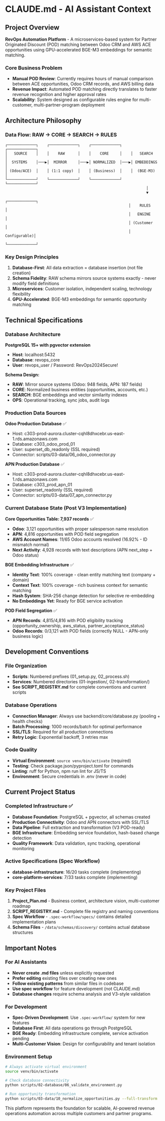 # CLAUDE.md - AI Assistant Context

## Project Overview

**RevOps Automation Platform** - A microservices-based system for Partner Originated Discount (POD) matching between Odoo CRM and AWS ACE opportunities using GPU-accelerated BGE-M3 embeddings for semantic matching.

### Core Business Problem
- **Manual POD Review**: Currently requires hours of manual comparison between ACE opportunities, Odoo CRM records, and AWS billing data
- **Revenue Impact**: Automated POD matching directly translates to faster revenue recognition and higher approval rates
- **Scalability**: System designed as configurable rules engine for multi-customer, multi-partner-program deployment

## Architecture Philosophy

### Data Flow: RAW → CORE → SEARCH → RULES
```
┌─────────────┐    ┌─────────────┐    ┌─────────────┐    ┌─────────────┐
│   SOURCE    │    │    RAW      │    │    CORE     │    │   SEARCH    │
│  SYSTEMS    │───▶│  MIRROR     │───▶│ NORMALIZED  │───▶│ EMBEDDINGS  │
│ (Odoo/ACE)  │    │ (1:1 copy)  │    │ (Business)  │    │  (BGE-M3)   │
└─────────────┘    └─────────────┘    └─────────────┘    └─────────────┘
                                                                │
                                                                ▼
                                                        ┌─────────────┐
                                                        │    RULES    │
                                                        │   ENGINE    │
                                                        │ (Customer   │
                                                        │ Configurable)│
                                                        └─────────────┘
```

### Key Design Principles
1. **Database-First**: All data extraction = database insertion (not file creation)
2. **Schema Fidelity**: RAW schema mirrors source systems exactly - never modify field definitions
3. **Microservices**: Customer isolation, independent scaling, technology flexibility
4. **GPU-Accelerated**: BGE-M3 embeddings for semantic opportunity matching

## Technical Specifications

### Database Architecture

**PostgreSQL 15+ with pgvector extension**
- **Host**: localhost:5432
- **Database**: revops_core
- **User**: revops_user / Password: RevOps2024Secure!

**Schema Design:**
- **RAW**: Mirror source systems (Odoo: 948 fields, APN: 187 fields)
- **CORE**: Normalized business entities (opportunities, accounts, etc.)
- **SEARCH**: BGE embeddings and vector similarity indexes
- **OPS**: Operational tracking, sync jobs, audit logs

### Production Data Sources

**Odoo Production Database** ✅
- Host: c303-prod-aurora.cluster-cqhl8dhxcebr.us-east-1.rds.amazonaws.com
- Database: c303_odoo_prod_01
- User: superset_db_readonly (SSL required)
- Connector: scripts/03-data/06_odoo_connector.py

**APN Production Database** ✅ 
- Host: c303-prod-aurora.cluster-cqhl8dhxcebr.us-east-1.rds.amazonaws.com
- Database: c303_prod_apn_01
- User: superset_readonly (SSL required) 
- Connector: scripts/03-data/07_apn_connector.py

### Current Database State (Post V3 Implementation)

**Core Opportunities Table: 7,937 records** ✅
- **Odoo**: 3,121 opportunities with proper salesperson name resolution
- **APN**: 4,816 opportunities with POD field segregation
- **AWS Account Names**: 11/65 Odoo accounts resolved (16.92% - ID mismatch normal)
- **Next Activity**: 4,928 records with text descriptions (APN next_step + Odoo status)

**BGE Embedding Infrastructure** ✅
- **Identity Text**: 100% coverage - clean entity matching text (company + domain)
- **Context Text**: 100% coverage - rich business context for semantic matching
- **Hash System**: SHA-256 change detection for selective re-embedding
- **No Embeddings Yet**: Ready for BGE service activation

**POD Field Segregation** ✅
- **APN Records**: 4,815/4,816 with POD eligibility tracking (opportunity_ownership, aws_status, partner_acceptance_status)
- **Odoo Records**: 0/3,121 with POD fields (correctly NULL - APN-only business logic)

## Development Conventions

### File Organization
- **Scripts**: Numbered prefixes (01_setup.py, 02_process.sh)
- **Services**: Numbered directories (01-ingestion/, 02-transformation/)
- **See SCRIPT_REGISTRY.md** for complete conventions and current scripts

### Database Operations
- **Connection Manager**: Always use backend/core/database.py (pooling + health checks)
- **Batch Processing**: 1000 records/batch for optimal performance
- **SSL/TLS**: Required for all production connections
- **Retry Logic**: Exponential backoff, 3 retries max

### Code Quality
- **Virtual Environment**: `source venv/bin/activate` (required)
- **Testing**: Check package.json/pyproject.toml for commands
- **Linting**: ruff for Python, npm run lint for JS/TS
- **Environment**: Secure credentials in .env (never in code)

## Current Project Status

### Completed Infrastructure ✅
- **Database Foundation**: PostgreSQL + pgvector, all schemas created
- **Production Connectivity**: Odoo and APN connectors with SSL/TLS
- **Data Pipeline**: Full extraction and transformation (V3 POD-ready)
- **BGE Infrastructure**: Embedding service foundation, hash-based change detection
- **Quality Framework**: Data validation, sync tracking, operational monitoring

### Active Specifications (Spec Workflow)
- **database-infrastructure**: 16/20 tasks complete (implementing)
- **core-platform-services**: 7/33 tasks complete (implementing)

### Key Project Files
1. **Project_Plan.md** - Business context, architecture vision, multi-customer roadmap
2. **SCRIPT_REGISTRY.md** - Complete file registry and naming conventions  
3. **Spec Workflow** - `.spec-workflow/specs/` contains detailed implementation plans
4. **Schema Files** - `/data/schemas/discovery/` contains actual database structures

## Important Notes

### For AI Assistants
- **Never create .md files** unless explicitly requested
- **Prefer editing** existing files over creating new ones  
- **Follow existing patterns** from similar files in codebase
- **Use spec workflow** for feature development (not CLAUDE.md)
- **Database changes** require schema analysis and V3-style validation

### For Development
- **Spec-Driven Development**: Use `.spec-workflow/` system for new features
- **Database First**: All data operations go through PostgreSQL
- **BGE Ready**: Embedding infrastructure complete, service activation pending
- **Multi-Customer Vision**: Design for configurability and tenant isolation

### Environment Setup
```bash
# Always activate virtual environment
source venv/bin/activate

# Check database connectivity
python scripts/02-database/06_validate_environment.py

# Run opportunity transformation
python scripts/03-data/10_normalize_opportunities.py --full-transform
```

This platform represents the foundation for scalable, AI-powered revenue operations automation across multiple customers and partner programs.